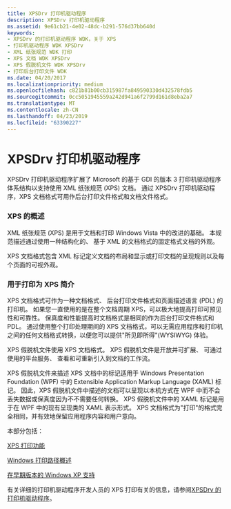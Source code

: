 ```yaml
---
title: XPSDrv 打印机驱动程序
description: XPSDrv 打印机驱动程序
ms.assetid: 9e61cb21-4e02-48dc-b291-576d37bb640d
keywords:
- XPSDrv 的打印机驱动程序 WDK，关于 XPS
- 打印机驱动程序 WDK XPSDrv
- XML 纸张规范 WDK 打印
- XPS 文档 WDK XPSDrv
- XPS 假脱机文件 WDK XPSDrv
- 打印后台打印文件 WDK
ms.date: 04/20/2017
ms.localizationpriority: medium
ms.openlocfilehash: c821b81b00cb315987fa849590330d432578fdb5
ms.sourcegitcommit: 0cc5051945559a242d941a6f2799d161d8eba2a7
ms.translationtype: MT
ms.contentlocale: zh-CN
ms.lasthandoff: 04/23/2019
ms.locfileid: "63390227"
---
```

# <a name="xpsdrv-printer-drivers"></a>XPSDrv 打印机驱动程序


XPSDrv 打印机驱动程序扩展了 Microsoft 的基于 GDI 的版本 3 打印机驱动程序体系结构以支持使用 XML 纸张规范 (XPS) 文档。 通过 XPSDrv 打印机驱动程序，XPS 文档格式可用作后台打印文件格式和文档文件格式。

### <a name="overview-of-xps"></a>XPS 的概述

XML 纸张规范 (XPS) 是用于文档和打印 Windows Vista 中的改进的基础。 本规范描述通过使用一种结构化的、 基于 XML 的文档格式的固定格式文档的外观。

XPS 文档格式包含 XML 标记定义文档的布局和显示或打印文档的呈现规则以及每个页面的可视外观。

### <a name="introduction-to-xps-for-printing"></a>用于打印为 XPS 简介

XPS 文档格式可作为一种文档格式、 后台打印文件格式和页面描述语言 (PDL) 的打印机。 如果您一直使用的是在整个文档周期 XPS，可以极大地提高打印可预见性和可靠性。 保真度和性能提高时文档格式是相同的作为后台打印文件格式和 PDL。 通过使用整个打印处理期间的 XPS 文档格式，可以无需应用程序和打印机之间的任何文档格式转换，以便您可以提供"所见即所得"(WYSIWYG) 体验。

XPS 假脱机文件使用 XPS 文档格式。 XPS 假脱机文件是开放并可扩展、 可通过使用的平台服务、 查看和可重新引入到文档的工作流。

XPS 假脱机文件来描述 XPS 文档中的标记适用于 Windows Presentation Foundation (WPF) 中的 Extensible Application Markup Language (XAML) 标记。 因此，XPS 假脱机文件中描述的文档可以呈现以本机方式在 WPF 中而不会丢失数据或保真度因为不不需要任何转换。 XPS 假脱机文件中的 XAML 标记是用于在 WPF 中的现有呈现类的 XAML 表示形式。 XPS 文档格式为"打印"的格式完全相同，并有效地保留应用程序内容和用户意向。

本部分包括：

[XPS 打印功能](xps-printing-features.md)

[Windows 打印路径概述](windows-print-path-overview.md)

[在早期版本的 Windows XP 支持](xps-support-in-earlier-versions-of-windows.md)

有关详细的打印机驱动程序开发人员的 XPS 打印有关的信息，请参阅[XPSDrv 的打印机驱动程序](xpsdrv-printer-driver.md)。
